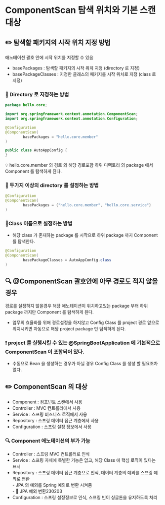 # ComponentScan 탐색 위치와 기본 스캔 대상

## ✏️ 탐색할 패키지의 시작 위치 지정 방법

애노테이션 괄호 안에 시작 위치를 지정할 수 있음

- basePackages : 탐색할 패키지의 시작 위치 지정 (directory 로 지정)
- basePackageClasses : 지정한 클래스의 패키지를 시작 위치로 지정 (class 로 지정)

### 📍 Directory 로 지정하는 방법

```java
package hello.core;

import org.springframework.context.annotation.ComponentScan;
import org.springframework.context.annotation.Configuration;

@Configuration
@ComponentScan(
        basePackages = "hello.core.member"
)

public class AutoAppConfig {
}
```

💡 hello.core.member 의 경로 와 해당 경로포함 하위 디렉토리 의 package 에서 Component 를 탐색하게 된다.

### 📍 두가지 이상의 directory 를 설정하는 방법

```java
@Configuration
@ComponentScan(
        basePackages = {"hello.core.member", "hello.core.service"}
)
```

### 📍Class 이름으로 설정하는 방법

- 해당 class 가 존재하는 package 를 시작으로 하위 package 까지 Component 를 탐색한다.

```java
@Configuration
@ComponentScan(
        basePackageClasses = AutoAppConfig.class
)
```

## 🔍 @ComponentScan 괄호안에 아무 경로도 적지 않을 경우

경로를 설정하지 않을경우 해당 애노테이션이 위치하고있는 package 부터 하위 package 까지만 Component 를 탐색하게 된다.

- 업무의 효율화를 위해 경로설정을 하지않고 Config Class 를 project 경로 앞으로 위치시키면 자동으로 해당 project package 만 탐색하게 된다.

### ❗️ project 를 실행시킬 수 있는 @SpringBootApplication 에 기본적으로 ComponentScan 이 포함되어 있다.

- 수동으로 Bean 을 생성하는 경우가 아닐 경우 Config Class 를 생성 할 필요조차 없다.

## ✏️ ComponentScan 의 대상

- Component : 컴포넌트 스캔에서 사용
- Controller :  MVC 컨트롤러에서 사용
- Service : 스프링 비즈니스 로직에서 사용
- Repository : 스프링 데이터 접근 계층에서 사용
- Configuration : 스프링 설정 정보에서 사용

### 🔍 Component 애노테이션의 부가 가능

- Controller : 스프링 MVC 컨트롤러로 인식
- Service : 스프링 자체에 특별한 기능은 없고, 해당 Class 에 핵심 로직이 있다는 표시
- Repository : 스프링 데이터 접근 계층으로 인식, 데이터 계층의 예외를 스프링 예외로 변환  
        - JPA 의 예외를 Spring 예외로 변환 시켜줌  
        - 🔗 JPA 예외 변환230203  
- Configuration : 스프링 설정정보로 인식, 스프링 빈이 싱글톤을 유지하도록 처리
